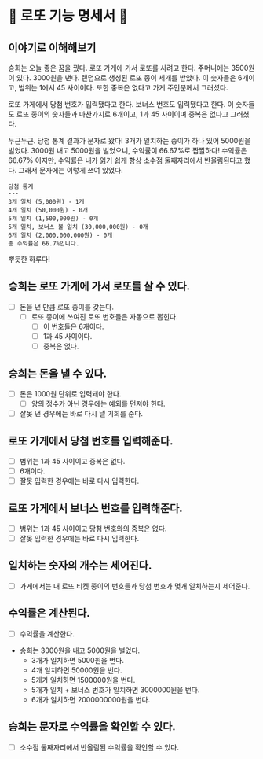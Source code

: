 # 🎱 로또 기능 명세서 💸

## 이야기로 이해해보기

승희는 오늘 좋은 꿈을 꿨다. 로또 가게에 가서 로또를 사려고 한다. 주머니에는 3500원이 있다.
3000원을 낸다. 랜덤으로 생성된 로또 종이 세개를 받았다. 이 숫자들은 6개이고, 범위는 1에서 45 사이이다.
또한 중복은 없다고 가게 주인분께서 그러셨다.

로또 가게에서 당첨 번호가 입력됐다고 한다. 보너스 번호도 입력됐다고 한다.
이 숫자들도 로또 종이의 숫자들과 마찬가지로 6개이고, 1과 45 사이이며 중복은 없다고 그러셨다.

두근두근. 당첨 통계 결과가 문자로 왔다! 3개가 일치하는 종이가 하나 있어 5000원을 벌었다.
3000원 내고 5000원을 벌었으니, 수익률이 66.67%로 짭짤하다!
수익률은 66.67% 이지만, 수익률은 내가 읽기 쉽게 항상 소수점 둘째자리에서 반올림된다고 했다.
그래서 문자에는 이렇게 쓰여 있었다.

```
당첨 통계
---
3개 일치 (5,000원) - 1개
4개 일치 (50,000원) - 0개
5개 일치 (1,500,000원) - 0개
5개 일치, 보너스 볼 일치 (30,000,000원) - 0개
6개 일치 (2,000,000,000원) - 0개
총 수익률은 66.7%입니다.
```

뿌듯한 하루다!

## 승희는 로또 가게에 가서 로또를 살 수 있다.

- [ ] 돈을 낸 만큼 로또 종이를 갖는다.
    - [ ] 로또 종이에 쓰여진 로또 번호들은 자동으로 뽑힌다.
        - [ ] 이 번호들은 6개이다.
        - [ ] 1과 45 사이이다.
        - [ ] 중복은 없다.

## 승희는 돈을 낼 수 있다.

- [ ] 돈은 1000원 단위로 입력돼야 한다.
    - [ ] 양의 정수가 아닌 경우에는 예외를 던져야 한다.
- [ ] 잘못 낸 경우에는 바로 다시 낼 기회를 준다.

## 로또 가게에서 당첨 번호를 입력해준다.

- [ ] 범위는 1과 45 사이이고 중복은 없다.
- [ ] 6개이다.
- [ ] 잘못 입력한 경우에는 바로 다시 입력한다.

## 로또 가게에서 보너스 번호를 입력해준다.

- [ ] 범위는 1과 45 사이이고 당첨 번호와의 중복은 없다.
- [ ] 잘못 입력한 경우에는 바로 다시 입력한다.

## 일치하는 숫자의 개수는 세어진다.

- [ ] 가게에서는 내 로또 티켓 종이의 번호들과 당첨 번호가 몇개 일치하는지 세어준다.

## 수익률은 계산된다.

- [ ] 수익률을 계산한다.
- 승희는 3000원을 내고 5000원을 벌었다.
    - 3개가 일치하면 5000원을 번다.
    - 4개 일치하면 50000원을 번다.
    - 5개가 일치하면 1500000원을 번다.
    - 5개가 일치 + 보너스 번호가 일치하면 3000000원을 번다.
    - 6개가 일치하면 2000000000원을 번다.

## 승희는 문자로 수익률을 확인할 수 있다.

- [ ] 소수점 둘째자리에서 반올림된 수익률을 확인할 수 있다.
